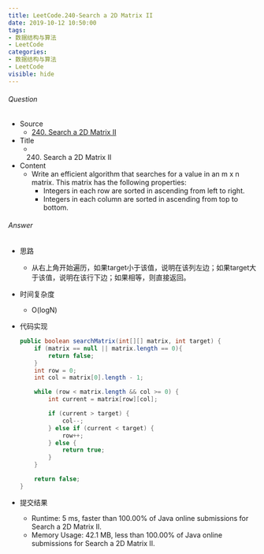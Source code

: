 ```yaml
---
title: LeetCode.240-Search a 2D Matrix II
date: 2019-10-12 10:50:00
tags:
- 数据结构与算法
- LeetCode
categories:
- 数据结构与算法
- LeetCode
visible: hide
---
```

###### Question
- Source
	- [240. Search a 2D Matrix II](https://leetcode.com/problems/search-a-2d-matrix-ii/submissions/) 
- Title
	- 240. Search a 2D Matrix II 
- Content
	- Write an efficient algorithm that searches for a value in an m x n matrix. This matrix has the following properties:
		- Integers in each row are sorted in ascending from left to right.
		- Integers in each column are sorted in ascending from top to bottom.
<!--more-->

###### Answer
- 思路
	- 从右上角开始遍历，如果target小于该值，说明在该列左边；如果target大于该值，说明在该行下边；如果相等，则直接返回。
- 时间复杂度
	- O(logN) 	
- 代码实现

	```Java
	public boolean searchMatrix(int[][] matrix, int target) {
        if (matrix == null || matrix.length == 0){
            return false;
        }
        int row = 0;
        int col = matrix[0].length - 1;

        while (row < matrix.length && col >= 0) {
            int current = matrix[row][col];

            if (current > target) {
                col--;
            } else if (current < target) {
                row++;
            } else {
                return true;
            }
        }

        return false;
    }
	```
- 提交结果
	- Runtime: 5 ms, faster than 100.00% of Java online submissions for Search a 2D Matrix II.
	- Memory Usage: 42.1 MB, less than 100.00% of Java online submissions for Search a 2D Matrix II. 
